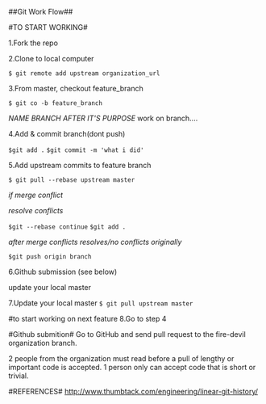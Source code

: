 ##Git Work Flow##

#TO START WORKING#

1.Fork the repo

2.Clone to local computer

`$ git remote add upstream organization_url`

3.From  master, checkout feature_branch

`$ git co -b feature_branch`

_NAME BRANCH AFTER IT'S PURPOSE_
work on branch....

4.Add & commit branch(dont push)

`$git add .`
`$git commit -m 'what i did'`

5.Add upstream commits to feature  branch

`$ git pull --rebase upstream master`

_if merge conflict_

_resolve conflicts_

`$git --rebase continue`
`$git add .`

_after merge conflicts resolves/no conflicts  originally_

`$git push origin branch`

6.Github submission (see below) 

update your local master

7.Update your local master
`$ git pull upstream master`

#to start working on next feature
8.Go to step 4

#Github submition#
Go to GitHub and send pull request to the fire-devil organization branch.

2 people from the organization must read before a pull of lengthy or important code is accepted. 1 person only can accept code that is short or trivial.

#REFERENCES#
http://www.thumbtack.com/engineering/linear-git-history/

